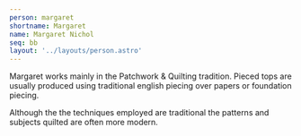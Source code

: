 ```yaml
---
person: margaret
shortname: Margaret
name: Margaret Nichol
seq: bb
layout: '../layouts/person.astro'
---
```


Margaret works mainly in the Patchwork & Quilting tradition. Pieced tops are usually produced using traditional english piecing over papers or foundation piecing.

Although the the techniques employed are traditional the patterns and subjects quilted are often more modern.
